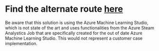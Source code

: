 # Find the alternate route [here](https://docs.microsoft.com/en-us/azure/iot-hub/iot-hub-weather-forecast-machine-learning)

Be aware that this solution is using the Azure Machine Learning Studio, which is not state of the art and uses functionalities from the Azure Steam Analystics Job that are specifically created for the out of date Azure Machine Learning Studio.
This would not represent a customer case implementation.